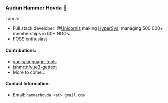 ### Audun Hammer Hovda 👋

I am a:
- Full stack developer: @[Unicornis](https://unicornis.no/) making [HyperSys](https://hypersys.no/), managing 500 000+ memberships in 60+ NGOs.
- FOSS enthusiast

#### Contributions:
- [vuejs/language-tools](https://github.com/vuejs/language-tools)
- [jshmrtn/vue3-gettext](https://github.com/jshmrtn/vue3-gettext)
- More to come...

#### Contact Information:
- Email: `hammerhovda <at> gmail.com`

